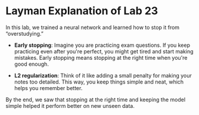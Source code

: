 # Layman Explanation of Lab 23

In this lab, we trained a neural network and learned how to stop it from “overstudying.”

- **Early stopping**: Imagine you are practicing exam questions. If you keep practicing even after you're perfect, you might get tired and start making mistakes. Early stopping means stopping at the right time when you're good enough.

- **L2 regularization**: Think of it like adding a small penalty for making your notes too detailed. This way, you keep things simple and neat, which helps you remember better.

By the end, we saw that stopping at the right time and keeping the model simple helped it perform better on new unseen data.
